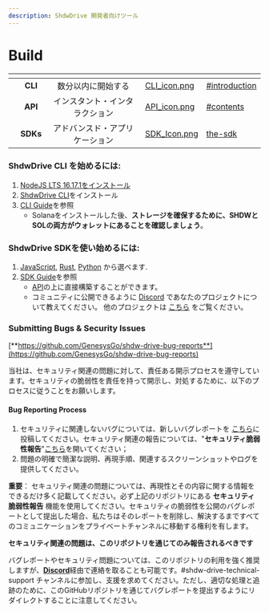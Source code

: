 ```yaml
---
description: ShdwDrive 開発者向けツール
---
```


# Build

<table data-view="cards"><thead><tr><th align="center"></th><th align="center"></th><th align="center"></th><th data-hidden data-card-cover data-type="files"></th><th data-hidden data-card-target data-type="content-ref"></th></tr></thead><tbody><tr><td align="center"></td><td align="center"><strong>CLI</strong></td><td align="center">数分以内に開始する</td><td><a href="../.gitbook/assets/CLI_icon.png">CLI_icon.png</a></td><td><a href="the-cli.md#introduction">#introduction</a></td></tr><tr><td align="center"></td><td align="center"><strong>API</strong></td><td align="center">インスタント・インタラクション</td><td><a href="../.gitbook/assets/API_icon.png">API_icon.png</a></td><td><a href="the-api.md#contents">#contents</a></td></tr><tr><td align="center"></td><td align="center"><strong>SDKs</strong></td><td align="center">アドバンスド・アプリケーション</td><td><a href="../.gitbook/assets/SDK_Icon.png">SDK_Icon.png</a></td><td><a href="the-sdk/">the-sdk</a></td></tr></tbody></table>

### **ShdwDrive CLI を始めるには:**

1. [NodeJS LTS 16.17.1をインストール](https://nodejs.org/en/download/)
2. [ShdwDrive CLI](shadow-drive.md)をインストール
3. [CLI Guide](the-cli.md)を参照
   * Solanaをインストールした後、**ストレージを確保するために、SHDWとSOLの両方がウォレットにあることを確認しましょう**。

### **ShdwDrive SDKを使い始めるには:**

1. [JavaScript](the-sdk/sdk-javascript.md), [Rust](the-sdk/sdk-rust.md), [Python](the-sdk/sdk-python.md) から選べます.
2. [SDK Guide](the-sdk/)を参照
   * [API](the-api.md)の上に直接構築することができます。
   * コミュニティに公開できるように [Discord](https://discord.gg/genesysgo) であなたのプロジェクトについて教えてください。 他のプロジェクトは [こちら](https://github.com/GenesysGo/docs-shadow-cloud/blob/main/build/broken-reference/README.md) をご覧ください。

### **Submitting Bugs & Security Issues**

[**https://github.com/GenesysGo/shdw-drive-bug-reports**](https://github.com/GenesysGo/shdw-drive-bug-reports)

当社は、セキュリティ関連の問題に対して、責任ある開示プロセスを遵守しています。セキュリティの脆弱性を責任を持って開示し、対処するために、以下のプロセスに従うことをお願いします。

#### **Bug Reporting Process**

1. セキュリティに関連しないバグについては、新しいバグレポートを [こちら](https://github.com/GenesysGo/shdw-drive-bug-reports/issues/new/choose)に投稿してください。セキュリティ関連の報告については、"**セキュリティ脆弱性報告**"[こちら](https://github.com/GenesysGo/shdw-drive-bug-reports/issues/new/choose)を開いてください；
2. 問題の明確で簡潔な説明、再現手順、関連するスクリーンショットやログを提供してください。

**重要**： セキュリティ関連の問題については、再現性とその内容に関する情報をできるだけ多く記載してください。必ず上記のリポジトリにある **セキュリティ脆弱性報告** 機能を使用してください。セキュリティの脆弱性を公開のバグレポートとして提出した場合、私たちはそのレポートを削除し、解決するまですべてのコミュニケーションをプライベートチャンネルに移動する権利を有します。

**セキュリティ関連の問題は、このリポジトリを通じてのみ報告されるべきです**

バグレポートやセキュリティ問題については、このリポジトリの利用を強く推奨しますが、[**Discord**](https://discord.gg/genesysgo)経由で連絡を取ることも可能です。#shdw-drive-technical-support チャンネルに参加し、支援を求めてください。ただし、適切な処理と追跡のために、このGitHubリポジトリを通じてバグレポートを提出するようにリダイレクトすることに注意してください。
